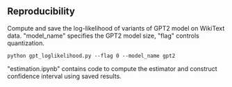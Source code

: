 ## Reproducibility

Compute and save the log-likelihood of variants of GPT2 model on WikiText data. "model_name" specifies the GPT2 model size, "flag" controls quantization.
```{python}
python gpt_loglikelihood.py --flag 0 --model_name gpt2
```
"estimation.ipynb" contains code to compute the estimator and construct confidence interval using saved results.

